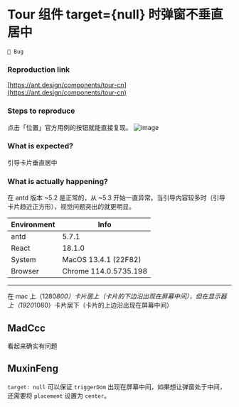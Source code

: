 # Tour 组件 target={null} 时弹窗不垂直居中

`🐛 Bug`

### Reproduction link

[https://ant.design/components/tour-cn](https://ant.design/components/tour-cn)

### Steps to reproduce

点击「位置」官方用例的按钮就能直接复现。
![image](https://github.com/ant-design/ant-design/assets/34085364/955f4775-9e16-4ccb-882c-ef2c9925f2d7)

### What is expected?

引导卡片垂直居中

### What is actually happening?

在 antd 版本 ~5.2 是正常的，从 ~5.3 开始一直异常。当引导内容较多时（引导卡片趋近正方形），视觉问题突出的就更明显。

| Environment | Info                  |
| ----------- | --------------------- |
| antd        | 5.7.1                 |
| React       | 18.1.0                |
| System      | MacOS 13.4.1 (22F82)  |
| Browser     | Chrome 114.0.5735.198 |

---

在 mac 上（1280*800）卡片居上（卡片的下边沿出现在屏幕中间），但在显示器上（1920*1080）卡片居下（卡片的上边沿出现在屏幕中间）

<!-- generated by ant-design-issue-helper. DO NOT REMOVE -->

## MadCcc

看起来确实有问题

## MuxinFeng

`target: null` 可以保证 `triggerDom` 出现在屏幕中间，如果想让弹窗处于中间，还需要将 `placement` 设置为 `center`。
